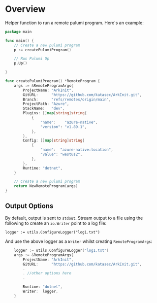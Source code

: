 # Overview 

Helper function to run a remote pulumi program. Here's an example:

```go
package main

func main() {
	// Create a new pulumi program
	p := createPulumiProgram()

    // Run Pulumi Up
	p.Up()

}

func createPulumiProgram() *RemoteProgram {
	args := &RemoteProgramArgs{
		ProjectName: "ArkInit",
		GitURL:      "https://github.com/katasec/ArkInit.git",
		Branch:      "refs/remotes/origin/main",
		ProjectPath: "Azure",
		StackName:   "dev",
		Plugins: []map[string]string{
			{
				"name":    "azure-native",
				"version": "v1.89.1",
			},
		},
		Config: []map[string]string{
			{
				"name":  "azure-native:location",
				"value": "westus2",
			},
		},
		Runtime: "dotnet",
	}

	// Create a new pulumi program
	return NewRemoteProgram(args)
}

```

## Output Options

By default, output is sent to `stdout`. Stream output to a file using the following to create an `io.Writer` point to a log file:

```
logger := utils.ConfigureLogger("log1.txt")
```

And use the above logger as a `Writer` whilst creating `RemoteProgramArgs`:

```go
	logger := utils.ConfigureLogger("log1.txt")
	args := &RemoteProgramArgs{
		ProjectName: "ArkInit",
		GitURL:      "https://github.com/katasec/ArkInit.git",
        .
        . //other options here
        .

		Runtime: "dotnet",
		Writer:  logger,
	}
```